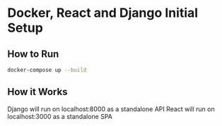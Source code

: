 # Docker, React and Django Initial Setup

## How to Run
```bash
docker-compose up --build
```

## How it Works
Django will run on localhost:8000 as a standalone API
React will run on localhost:3000 as a standalone SPA
